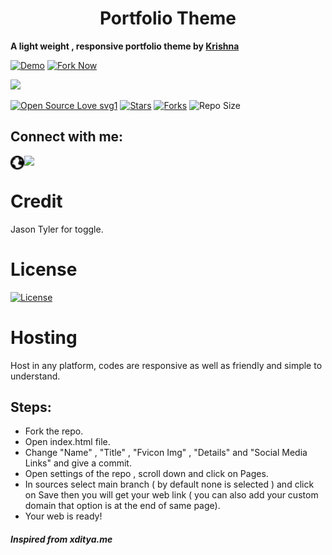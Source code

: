 <h1 align="center">Portfolio Theme</h1>
<p><b>A light weight , responsive portfolio theme by <a href="https://github.com/krishk216">Krishna</a></b></p>

[![Demo](https://img.shields.io/badge/Live-Demo-blue?style=flat-square)](https://krishk216.github.io/Portfolio/)
[![Fork Now](https://img.shields.io/badge/Fork-Now-red?style=flat-square)](https://github.com/krishk216/Portfolio/fork)



<img src="http://telegra.ph//file/7f621c37c0a6b908a388d.jpg">


[![Open Source Love svg1](https://badges.frapsoft.com/os/v1/open-source.png?v=103)]( https://github.com/krishna6688/Portfolio)
[![Stars](https://img.shields.io/github/stars/krishk216/Portfolio?&style=flat-square)]( https://github.com/krishna6688/Portfolio/stargazers)
[![Forks](https://img.shields.io/github/forks/krishk216/Portfolio?&style=flat-square)]( https://github.com/krishna6688/Portfolio/network/members)
![Repo Size](https://img.shields.io/github/repo-size/krishk216/Portfolio?style=flat-square)

## Connect with me:
[<img align="left" color="blue" width="22px" src="https://raw.githubusercontent.com/iconic/open-iconic/master/svg/globe.svg" />][website]
[<img align="left" color="blue" width="22px" src="https://cdn.jsdelivr.net/npm/simple-icons@v3/icons/telegram.svg" />][telegram]
<br />


[website]: krishnk216.github.io
[telegram]: https://t.me/krishna2621

# Credit
Jason Tyler for toggle.

# License

[![License](https://img.shields.io/badge/Apache-2.0-red?style=flat-square)](https://github.com/krishna6688/Portfolio/blob/main/LICENSE)

# Hosting

Host in any platform, codes are responsive as well as friendly and simple to understand.

## Steps:

* Fork the repo.
* Open index.html file.
* Change "Name" , "Title" , "Fvicon Img" , "Details" and "Social Media Links" and give a commit.
* Open settings of the repo , scroll down and click on Pages.
* In sources select main branch ( by default none is selected ) and click on Save then you will get your web link ( you can also add your custom domain that option is at the end of same page). 
* Your web is ready!

<h5>Inspired from xditya.me</h5>
